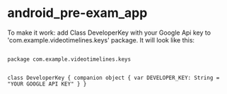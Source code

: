 # android_pre-exam_app

To make it work: add Class DeveloperKey with your Google Api key to 'com.example.videotimelines.keys' package.
It will look like this:

<code>
package com.example.videotimelines.keys

class DeveloperKey {
    companion object {
        var DEVELOPER_KEY: String = "YOUR GOOGLE API KEY"
    }
}
</code>
